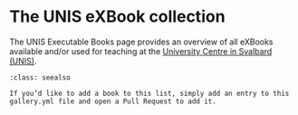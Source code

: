 # The UNIS eXBook collection

The UNIS Executable Books page provides an overview of all eXBooks available and/or used for teaching at the [University Centre in Svalbard (UNIS)](https://unis.no).

```{admonition} One missing?
:class: seealso

If you’d like to add a book to this list, simply add an entry to this gallery.yml file and open a Pull Request to add it.
```

```{include} gallery.txt
```
